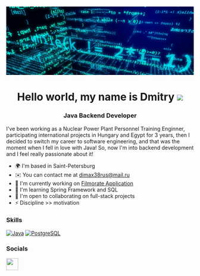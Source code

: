 ![Header](https://github.com/Stepashka37/Stepashka37/blob/main/assets/header.png)

<h1 align="center">Hello world, my name is Dmitry</a> 
<img src="https://github.com/blackcater/blackcater/raw/main/images/Hi.gif" height="32"/></h1>
<h3 align="center">Java Backend Developer</h3>


I've been working as a Nuclear Power Plant Personnel Training Enginner, participating international projects in Hungary and Egypt for 3 years, then I decided to switch my career to software engineering, and that was the moment when I fell in love with Java! So, now I'm into backend development and I feel really passionate about it!

* 🌍  I'm based in Saint-Petersburg
* ✉️  You can contact me at [dimax38rus@mail.ru](mailto:dimax38rus@mail.ru)
* 🚀  I'm currently working on [Filmorate Application](http://github.com/Stepashka37/java-filmorate)
* 🧠  I'm learning Spring Framework and SQL
* 🤝  I'm open to collaborating on full-stack projects
* ⚡  Discipline >> motivation

### Skills

<p align="left">
<a href="https://www.oracle.com/java/" target="_blank" rel="noreferrer"><img src="https://raw.githubusercontent.com/danielcranney/readme-generator/main/public/icons/skills/java-colored.svg" width="36" height="36" alt="Java" /></a>
<a href="https://www.postgresql.org/" target="_blank" rel="noreferrer"><img src="https://raw.githubusercontent.com/danielcranney/readme-generator/main/public/icons/skills/postgresql-colored.svg" width="36" height="36" alt="PostgreSQL" /></a>
</p>

### Socials

<p align="left"> <a href="https://www.github.com/Stepashka37" target="_blank" rel="noreferrer"><img src="https://raw.githubusercontent.com/danielcranney/readme-generator/main/public/icons/socials/github.svg" width="32" height="32" /></a></p>
